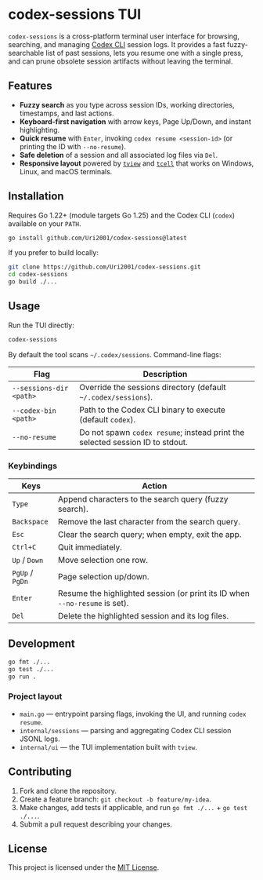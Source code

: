 # codex-sessions TUI

`codex-sessions` is a cross-platform terminal user interface for browsing, searching, and managing [Codex CLI](https://docs.codex.com/) session logs. It provides a fast fuzzy-searchable list of past sessions, lets you resume one with a single press, and can prune obsolete session artifacts without leaving the terminal.

## Features

- **Fuzzy search** as you type across session IDs, working directories, timestamps, and last actions.
- **Keyboard-first navigation** with arrow keys, Page Up/Down, and instant highlighting.
- **Quick resume** with `Enter`, invoking `codex resume <session-id>` (or printing the ID with `--no-resume`).
- **Safe deletion** of a session and all associated log files via `Del`.
- **Responsive layout** powered by [`tview`](https://github.com/rivo/tview) and [`tcell`](https://github.com/gdamore/tcell) that works on Windows, Linux, and macOS terminals.

## Installation

Requires Go 1.22+ (module targets Go 1.25) and the Codex CLI (`codex`) available on your `PATH`.

```bash
go install github.com/Uri2001/codex-sessions@latest
```

If you prefer to build locally:

```bash
git clone https://github.com/Uri2001/codex-sessions.git
cd codex-sessions
go build ./...
```

## Usage

Run the TUI directly:

```bash
codex-sessions
```

By default the tool scans `~/.codex/sessions`. Command-line flags:

| Flag | Description |
|------|-------------|
| `--sessions-dir <path>` | Override the sessions directory (default `~/.codex/sessions`). |
| `--codex-bin <path>` | Path to the Codex CLI binary to execute (default `codex`). |
| `--no-resume` | Do not spawn `codex resume`; instead print the selected session ID to stdout. |

### Keybindings

| Keys | Action |
|------|--------|
| `Type` | Append characters to the search query (fuzzy search). |
| `Backspace` | Remove the last character from the search query. |
| `Esc` | Clear the search query; when empty, exit the app. |
| `Ctrl+C` | Quit immediately. |
| `Up` / `Down` | Move selection one row. |
| `PgUp` / `PgDn` | Page selection up/down. |
| `Enter` | Resume the highlighted session (or print its ID when `--no-resume` is set). |
| `Del` | Delete the highlighted session and its log files. |

## Development

```bash
go fmt ./...
go test ./...
go run .
```

### Project layout

- `main.go` — entrypoint parsing flags, invoking the UI, and running `codex resume`.
- `internal/sessions` — parsing and aggregating Codex CLI session JSONL logs.
- `internal/ui` — the TUI implementation built with `tview`.

## Contributing

1. Fork and clone the repository.
2. Create a feature branch: `git checkout -b feature/my-idea`.
3. Make changes, add tests if applicable, and run `go fmt ./...` + `go test ./...`.
4. Submit a pull request describing your changes.

## License

This project is licensed under the [MIT License](LICENSE).
